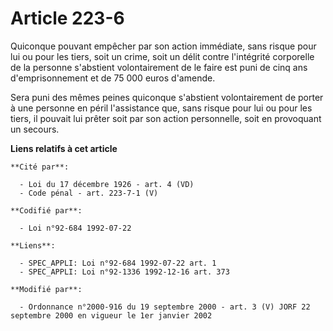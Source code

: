 # Article 223-6

Quiconque pouvant empêcher par son action immédiate, sans risque pour lui ou pour les tiers, soit un crime, soit un délit
contre l'intégrité corporelle de la personne s'abstient volontairement de le faire est puni de cinq ans d'emprisonnement et
de 75 000 euros d'amende.

Sera puni des mêmes peines quiconque s'abstient volontairement de porter à une personne en péril l'assistance que, sans
risque pour lui ou pour les tiers, il pouvait lui prêter soit par son action personnelle, soit en provoquant un secours.

**Liens relatifs à cet article**

	**Cité par**:

	  - Loi du 17 décembre 1926 - art. 4 (VD)
	  - Code pénal - art. 223-7-1 (V)

	**Codifié par**:

	  - Loi n°92-684 1992-07-22

	**Liens**:

	  - SPEC_APPLI: Loi n°92-684 1992-07-22 art. 1
	  - SPEC_APPLI: Loi n°92-1336 1992-12-16 art. 373

	**Modifié par**:

	  - Ordonnance n°2000-916 du 19 septembre 2000 - art. 3 (V) JORF 22 septembre 2000 en vigueur le 1er janvier 2002
